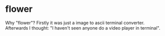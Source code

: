 # flower

Why "flower"? Firstly it was just a image to ascii terminal converter. Afterwards I thought: "I haven't seen anyone do a video player in terminal".  